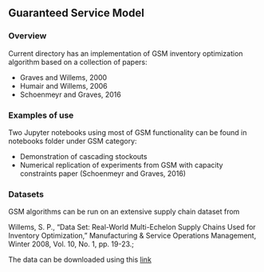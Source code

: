 ## Guaranteed Service Model

### Overview

Current directory has an implementation of GSM inventory optimization algorithm
based on a collection of papers:
* Graves and Willems, 2000
* Humair and Willems, 2006
* Schoenmeyr and Graves, 2016

### Examples of use

Two Jupyter notebooks using most of GSM functionality can be found in notebooks folder under GSM category:
* Demonstration of cascading stockouts
* Numerical replication of experiments from GSM with capacity constraints paper (Schoenmeyr and Graves, 2016)

### Datasets

GSM algorithms can be run on an extensive supply chain dataset from 

Willems, S. P., “Data Set:  Real-World Multi-Echelon Supply Chains Used for Inventory Optimization,” Manufacturing & Service Operations Management, Winter 2008, Vol. 10, No. 1, pp. 19-23.;

The data can be downloaded using this [link](https://pubsonline.informs.org/doi/suppl/10.1287/msom.1070.0176)
